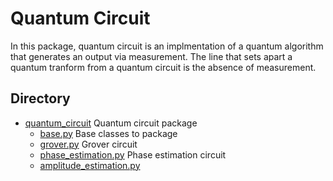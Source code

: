 # Quantum Circuit

In this package, quantum circuit is an implmentation
of a quantum algorithm that generates an output via
measurement. The line that sets apart a quantum tranform
from a quantum circuit is the absence of measurement.

## Directory

* [quantum_circuit](./quantum_circuit) Quantum circuit package
  * [base.py](./quantum_circuit/base.py) Base classes to package
  * [grover.py](./quantum_circuit/grover.py) Grover circuit
  * [phase_estimation.py](./quantum_circuit/phase_estimation.py) Phase estimation circuit
  * [amplitude_estimation.py](./quantum_circuit/amplitude_estimation.py)
